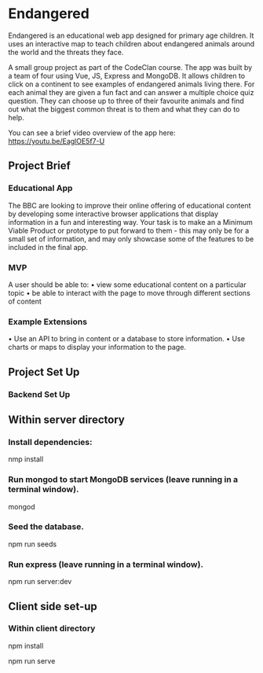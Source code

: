 # Endangered

Endangered is an educational web app designed for primary age children. It uses an interactive map to teach children about endangered animals around the world and the threats they face.

A small group project as part of the CodeClan course. The app was built by a team of four using Vue, JS, Express and MongoDB. It allows children to click on a continent to see examples of endangered animals living there. For each animal they are given a fun fact and can answer a multiple choice quiz question. They can choose up to three of their favourite animals and find out what the biggest common threat is to them and what they can do to help.

You can see a brief video overview of the app here:
https://youtu.be/EaglOE5f7-U

## Project Brief

### Educational App

The BBC are looking to improve their online offering of educational content by developing some interactive browser applications that display information in a fun and interesting way. Your task is to make an a Minimum Viable Product or prototype to put forward to them - this may only be for a small set of information, and may only showcase some of the features to be included in the final app.

### MVP
A user should be able to:
•	view some educational content on a particular topic
•	be able to interact with the page to move through different sections of content
### Example Extensions
•	Use an API to bring in content or a database to store information.
•	Use charts or maps to display your information to the page.

## Project Set Up

### Backend Set Up

## Within server directory

### Install dependencies:

nmp install

### Run mongod to start MongoDB services (leave running in a terminal window).

mongod

### Seed the database.

npm run seeds

### Run express (leave running in a terminal window).

npm run server:dev

## Client side set-up

### Within client directory

npm install

npm run serve
